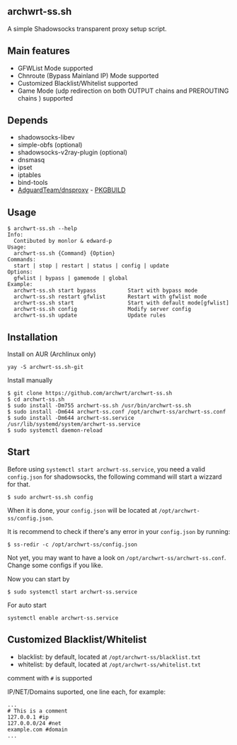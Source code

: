 archwrt-ss.sh
---

A simple Shadowsocks transparent proxy setup script.

## Main features

* GFWList Mode supported
* Chnroute (Bypass Mainland IP) Mode supported
* Customized Blacklist/Whitelist supported
* Game Mode (udp redirection on both OUTPUT chains and PREROUTING chains ) supported

## Depends

* shadowsocks-libev
* simple-obfs (optional)
* shadowsocks-v2ray-plugin (optional)
* dnsmasq
* ipset
* iptables
* bind-tools
* [AdguardTeam/dnsproxy](https://github.com/AdguardTeam/dnsproxy) - [PKGBUILD](https://github.com/archwrt/repo/tree/master/archwrt/dnsproxy)



## Usage

```
$ archwrt-ss.sh --help
Info:
  Contibuted by monlor & edward-p
Usage:
  archwrt-ss.sh {Command} {Option}
Commands:
  start | stop | restart | status | config | update
Options:
  gfwlist | bypass | gamemode | global
Example:
  archwrt-ss.sh start bypass          Start with bypass mode
  archwrt-ss.sh restart gfwlist       Restart with gfwlist mode
  archwrt-ss.sh start                 Start with default mode[gfwlist]
  archwrt-ss.sh config                Modify server config
  archwrt-ss.sh update                Update rules
```

## Installation

Install on AUR (Archlinux only)

```
yay -S archwrt-ss.sh-git
```

Install manually

```
$ git clone https://github.com/archwrt/archwrt-ss.sh
$ cd archwrt-ss.sh
$ sudo install -Dm755 archwrt-ss.sh /usr/bin/archwrt-ss.sh
$ sudo install -Dm644 archwrt-ss.conf /opt/archwrt-ss/archwrt-ss.conf
$ sudo install -Dm644 archwrt-ss.service /usr/lib/systemd/system/archwrt-ss.service
$ sudo systemctl daemon-reload
```

## Start

Before using `systemctl start archwrt-ss.service`, you need a valid `config.json` for shadowsocks, the following command will start a wizzard for that.

```
$ sudo archwrt-ss.sh config
```

When it is done, your `config.json` will be located at `/opt/archwrt-ss/config.json`.

It is recommend to check if there's any error in your `config.json` by running:

```
$ ss-redir -c /opt/archwrt-ss/config.json
```

Not yet, you may want to have a look on `/opt/archwrt-ss/archwrt-ss.conf`. Change some configs if you like.

Now you can start by

```
$ sudo systemctl start archwrt-ss.service
```

For auto start

```
systemctl enable archwrt-ss.service
```

## Customized Blacklist/Whitelist

- blacklist: by default, located at `/opt/archwrt-ss/blacklist.txt` 
- whitelist: by default, located at `/opt/archwrt-ss/whitelist.txt` 

comment with `#` is supported

IP/NET/Domains suported, one line each, for example:

```
...
# This is a comment
127.0.0.1 #ip
127.0.0.0/24 #net
example.com #domain
...
```